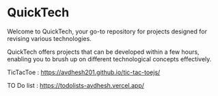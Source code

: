 # QuickTech

Welcome to QuickTech, your go-to repository for projects designed for revising various technologies.

QuickTech offers projects that can be developed within a few hours, enabling you to brush up on different technological concepts effectively.

TicTacToe : https://avdhesh201.github.io/tic-tac-toejs/

TO Do list : https://todolists-avdhesh.vercel.app/

